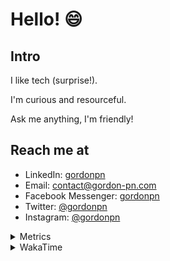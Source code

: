 # Hello! 😄

## Intro

I like tech (surprise!).

I'm curious and resourceful.

Ask me anything, I'm friendly!

## Reach me at

- LinkedIn: [gordonpn](https://www.linkedin.com/in/gordonpn/)
- Email: [contact@gordon-pn.com](mailto:contact@gordon-pn.com)
- Facebook Messenger: [gordonpn](https://www.messenger.com/t/Gordonpn)
- Twitter: [@gordonpn](https://twitter.com/Gordonpn)
- Instagram: [@gordonpn](https://www.instagram.com/gordonpn/)

<details>
  <summary>Metrics</summary>

  <img align="center" src="https://github.com/gordonpn/gordonpn/blob/master/github-metrics.svg" alt="GitHub Metrics">

</details>

<details>
  <summary>WakaTime</summary>

  <!--START_SECTION:waka-->
📊 **This Week I Spent My Time On** 

```text
💬 Programming Languages: 
Java                     19 hrs 49 mins      ██████████████████████░░░   89.02 % 
XML                      1 hr 31 mins        ██░░░░░░░░░░░░░░░░░░░░░░░   06.88 % 
Ruby                     21 mins             ░░░░░░░░░░░░░░░░░░░░░░░░░   01.63 % 
Brazil Dependency Config 16 mins             ░░░░░░░░░░░░░░░░░░░░░░░░░   01.21 % 
Makefile                 10 mins             ░░░░░░░░░░░░░░░░░░░░░░░░░   00.77 % 

🔥 Editors: 
Intellijidea             22 hrs 16 mins      █████████████████████████   100.00 % 
```


 Last Updated on 13/01/2024 10:18:49 UTC
<!--END_SECTION:waka-->
</details>
